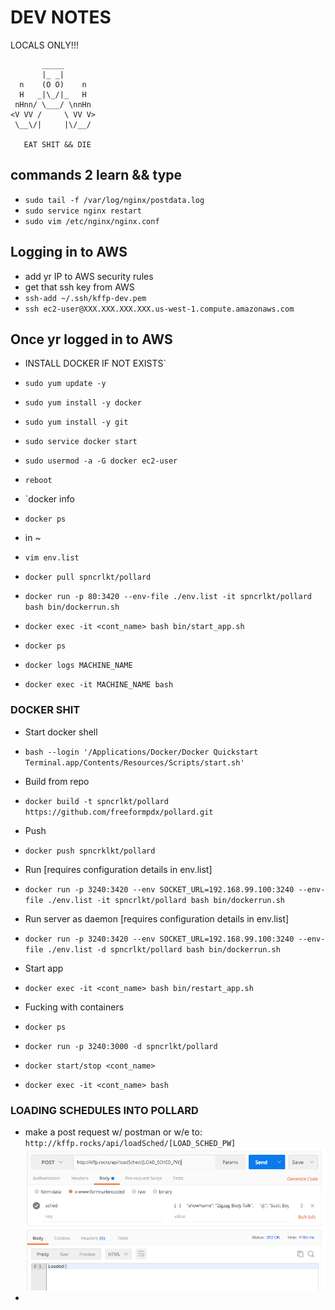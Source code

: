 # DEV NOTES
LOCALS ONLY!!!

           _____
           |_ _|
      n    (O O)    n
      H   _|\_/|_   H
     nHnn/ \___/ \nnHn
    <V VV /     \ VV V>
     \__\/|     |\/__/

	   EAT SHIT && DIE

## commands 2 learn && type
- `sudo tail -f /var/log/nginx/postdata.log`
- `sudo service nginx restart`
- `sudo vim /etc/nginx/nginx.conf`

## Logging in to AWS
- add yr IP to AWS security rules
- get that ssh key from AWS
- `ssh-add ~/.ssh/kffp-dev.pem`
- `ssh ec2-user@XXX.XXX.XXX.XXX.us-west-1.compute.amazonaws.com`

## Once yr logged in to AWS
- INSTALL DOCKER IF NOT EXISTS`
- `sudo yum update -y`
- `sudo yum install -y docker`
- `sudo yum install -y git`
- `sudo service docker start`
- `sudo usermod -a -G docker ec2-user`
- `reboot`
- `docker info
- `docker ps`

- in ~
- `vim env.list`
- `docker pull spncrlkt/pollard`
- `docker run -p 80:3420 --env-file ./env.list -it spncrlkt/pollard bash bin/dockerrun.sh`
- `docker exec -it <cont_name> bash bin/start_app.sh`
- `docker ps`
- `docker logs MACHINE_NAME`
- `docker exec -it MACHINE_NAME bash`


### DOCKER SHIT
- Start docker shell
- `bash --login '/Applications/Docker/Docker Quickstart Terminal.app/Contents/Resources/Scripts/start.sh'`

- Build from repo
- `docker build -t spncrlkt/pollard https://github.com/freeformpdx/pollard.git`
- Push
- `docker push spncrklkt/pollard`

- Run [requires configuration details in env.list]
- `docker run -p 3240:3420 --env SOCKET_URL=192.168.99.100:3240 --env-file ./env.list -it spncrlkt/pollard bash bin/dockerrun.sh`
- Run server as daemon [requires configuration details in env.list]
- `docker run -p 3240:3420 --env SOCKET_URL=192.168.99.100:3240 --env-file ./env.list -d spncrlkt/pollard bash bin/dockerrun.sh`
- Start app
- `docker exec -it <cont_name> bash bin/restart_app.sh`

- Fucking with containers
- `docker ps`
- `docker run -p 3240:3000 -d spncrlkt/pollard`
- `docker start/stop <cont_name>`
- `docker exec -it <cont_name> bash`



### LOADING SCHEDULES INTO POLLARD
- make a post request w/ postman or w/e to: `http://kffp.rocks/api/loadSched/[LOAD_SCHED_PW]`
![alt tag](gifs/load_sched_example.png)
- 

